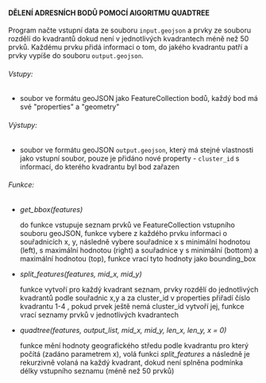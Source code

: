 #### DĚLENÍ ADRESNÍCH BODŮ POMOCÍ AlGORITMU QUADTREE

Program načte vstupní data ze souboru `input.geojson` a prvky ze souboru rozdělí do kvadrantů dokud není v jednotlivých kvadrantech méně než 50  prvků. Každému prvku přidá informaci o tom, do jakého kvadrantu patří a prvky vypíše do souboru `output.geojson`.

###### Vstupy:

- soubor ve formátu geoJSON jako FeatureCollection bodů, každý bod má své "properties" a "geometry" 

###### Výstupy:

- soubor ve formátu geoJSON `output.geojson`, který má stejné vlastnosti jako vstupní soubor, pouze je přidáno nové property - `cluster_id` s informací, do kterého kvadrantu byl bod zařazen

###### Funkce:

- *get_bbox(features)*

  do funkce vstupuje seznam prvků ve FeatureCollection vstupního souboru geoJSON, funkce vybere z každého prvku informaci o souřadnicích x, y, následně vybere souřadnice x s minimální hodnotou (left), s maximální hodnotou (right) a souřadnice y s minimální (bottom) a maximální hodnotou (top), funkce vrací tyto hodnoty jako bounding_box 

- *split_features(features, mid_x, mid_y)*

  funkce vytvoří pro každý kvadrant seznam, prvky rozdělí do jednotlivých kvadrantů podle souřadnic x,y a za cluster_id v properties přiřadí číslo kvadrantu 1-4 , pokud prvek ještě nemá cluster_id vytvoří jej, funkce vrací seznamy prvků v jednotlivých kvadrantech

- *quadtree(features, output_list, mid_x, mid_y, len_x, len_y, x = 0)*

  funkce mění hodnoty geografického středu podle kvadrantu pro který počítá (zadáno parametrem x), volá funkci *split_features* a následně je rekurzivně volaná na každý kvadrant, dokud není splněna podmínka délky vstupního seznamu (méně než 50 prvků)